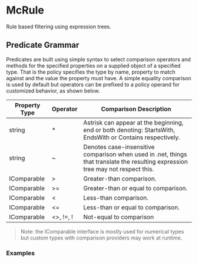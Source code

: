# McRule
Rule based filtering using expression trees.

## Predicate Grammar
Predicates are built using simple syntax to select comparison operators and methods for the specified properties on a supplied object of a specified type.
That is the policy specifies the type by name, property to match against and the value the property must have. 
A simple equality comparison is used by default but operators can be prefixed to a policy operand for customized behavior, as shown below.

| Property Type | Operator | Comparison Description                                                                                                           |
|---------------|----------|----------------------------------------------------------------------------------------------------------------------------------|
| string        | *        | Astrisk can appear at the beginning, end or both denoting: StartsWith, EndsWith or Contains respectively.                        |
| string        | ~        | Denotes case-insensitive comparison when used in .net, things that translate the resulting expression tree may not respect this. |
| IComparable   | >        | Greater-than comparison.                                                                                                         |
| IComparable   | >=       | Greater-than or equal to comparison.                                                                                             |
| IComparable   | <        | Less-than comparison.                                                                                                            |
| IComparable   | <=       | Less-than or equal to comparison.                                                                                                |
| IComparable   | <>, !=, ! | Not-equal to comparison |

> Note: the IComparable interface is mostly used for numerical types but custom types with comparison providers may work at runtime.

### Examples

